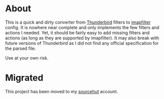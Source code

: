# About

This is a quick and dirty converter from [Thunderbird](https://www.thunderbird.net) filters to [imapfilter](https://github.com/lefcha/imapfilter) config.
It is nowhere near complete and only implements the few filters and actions I needed.
Yet, it should be fairly easy to add missing filters and actions (as long as they are supported by imapfilter).
It may also break with future versions of Thunderbird as I did not find any official specification for the parsed file.

Use at your own risk.

# Migrated

This project has been moved to my [sourcehut](https://git.sr.ht/~lattay/mt2if) account.
